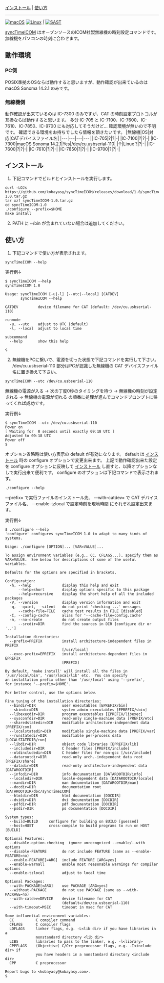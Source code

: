 [インストール](#インストール)
|
[使い方](#使い方)

***
[![macOS](https://github.com/kobayasy/syncTimeICOM/workflows/macOS/badge.svg)](https://github.com/kobayasy/syncTimeICOM/actions/workflows/build-macos.yml)
[![Linux](https://github.com/kobayasy/syncTimeICOM/workflows/Linux/badge.svg)](https://github.com/kobayasy/syncTimeICOM/actions/workflows/build-linux.yml)
*|*
[![SAST](https://github.com/kobayasy/syncTimeICOM/workflows/SAST/badge.svg)](https://github.com/kobayasy/syncTimeICOM/actions/workflows/codeql-analysis.yml)

[syncTimeICOM] はオープンソースのICOM社製無線機の時刻設定コマンドです。
無線機をパソコンの時刻に合わせます。

## 動作環境

### PC側
POSIX準拠のOSならば動作すると思いますが、動作確認が出来ているのは macOS Sonoma 14.2.1 のみです。

### 無線機側
動作確認が出来ているのは IC-7300 のみですが、CAT の時刻設定プロトコルが互換ならば動作すると思います。
多分 IC-705 と IC-7100、IC-7600、IC-7610、IC-7850、IC-9700 にも対応してそうだけど...
確認環境が無いので不明です。
確認できる環境をお持ちでしたら情報を頂きたいです。
|無線機|OS|対応|CATデバイスファイル名|
|---|---|---|---|
|IC-705|?|?|-|
|IC-7100|?|?|-|
|IC-7300|macOS Sonoma 14.2.1|Yes|/dev/cu.usbserial-110|
|↑|Linux ?|?|-|
|IC-7600|?|?|-|
|IC-7610|?|?|-|
|IC-7850|?|?|-|
|IC-9700|?|?|-|

## インストール
1. 下記コマンドでビルドとインストールを実行します。
```
curl -LOJs https://github.com/kobayasy/syncTimeICOM/releases/download/1.0/syncTimeICOM-1.0.tar.gz
tar xzf syncTimeICOM-1.0.tar.gz
cd syncTimeICOM-1.0
./configure --prefix=$HOME
make install

```

2. PATH に ~/bin が含まれていない場合は追加してください。

## 使い方
1. 下記コマンドで使い方が表示されます。
```
syncTimeICOM --help

```

実行例↓
```
$ syncTimeICOM --help
syncTimeICOM 1.0

Usage: syncTimeICOM [-u|-l] [--utc|--local] [CATDEV]
       syncTimeICOM --help

CATDEV         device filename for CAT (default: /dev/cu.usbserial-110)

runmode
  -u, --utc    adjust to UTC (default)
  -l, --local  adjust to local time

subcommand
  --help       show this help

$ 
```

2. 無線機をPCに繋いで、電源を切った状態で下記コマンドを実行して下さい。
/dev/cu.usbserial-110 部分はPCが認識した無線機の CAT デバイスファイル名に置き換えて下さい。

```
syncTimeICOM --utc /dev/cu.usbserial-110
```
無線機の電源が入る
→
次の丁度0秒のタイミングを待つ
→
無線機の時刻が設定される
→
無線機の電源が切れる
の順番に処理が進んでコマンドプロンプトに帰ってくれば成功です。

実行例↓
```
$ syncTimeICOM --utc /dev/cu.usbserial-110
Power on
[ Waiting for  0 seconds until exactly 09:18 UTC ]
Adjusted to 09:18 UTC
Power off
$ 
```

オプション省略時は使い方表示の default が有効になります。
default は [インストール](#インストール) 時の configure オプションで変更出来ます。
上記で動作確認出来た設定を configure オプションに反映して [インストール](#インストール) し直すと、以降オプションなしで実行出来て便利です。
configure のオプションは下記コマンドで表示されます。

```
./configure --help
```
--prefix= で実行ファイルのインストール先、
--with-catdev= で CAT デバイスファイル名、
--enable-tzlocal で設定時刻を現地時間
にそれぞれ設定出来ます。

実行例↓
```
$ ./configure --help
'configure' configures syncTimeICOM 1.0 to adapt to many kinds of systems.

Usage: ./configure [OPTION]... [VAR=VALUE]...

To assign environment variables (e.g., CC, CFLAGS...), specify them as
VAR=VALUE.  See below for descriptions of some of the useful variables.

Defaults for the options are specified in brackets.

Configuration:
  -h, --help              display this help and exit
      --help=short        display options specific to this package
      --help=recursive    display the short help of all the included packages
  -V, --version           display version information and exit
  -q, --quiet, --silent   do not print 'checking ...' messages
      --cache-file=FILE   cache test results in FILE [disabled]
  -C, --config-cache      alias for '--cache-file=config.cache'
  -n, --no-create         do not create output files
      --srcdir=DIR        find the sources in DIR [configure dir or '..']

Installation directories:
  --prefix=PREFIX         install architecture-independent files in PREFIX
                          [/usr/local]
  --exec-prefix=EPREFIX   install architecture-dependent files in EPREFIX
                          [PREFIX]

By default, 'make install' will install all the files in
'/usr/local/bin', '/usr/local/lib' etc.  You can specify
an installation prefix other than '/usr/local' using '--prefix',
for instance '--prefix=$HOME'.

For better control, use the options below.

Fine tuning of the installation directories:
  --bindir=DIR            user executables [EPREFIX/bin]
  --sbindir=DIR           system admin executables [EPREFIX/sbin]
  --libexecdir=DIR        program executables [EPREFIX/libexec]
  --sysconfdir=DIR        read-only single-machine data [PREFIX/etc]
  --sharedstatedir=DIR    modifiable architecture-independent data [PREFIX/com]
  --localstatedir=DIR     modifiable single-machine data [PREFIX/var]
  --runstatedir=DIR       modifiable per-process data [LOCALSTATEDIR/run]
  --libdir=DIR            object code libraries [EPREFIX/lib]
  --includedir=DIR        C header files [PREFIX/include]
  --oldincludedir=DIR     C header files for non-gcc [/usr/include]
  --datarootdir=DIR       read-only arch.-independent data root [PREFIX/share]
  --datadir=DIR           read-only architecture-independent data [DATAROOTDIR]
  --infodir=DIR           info documentation [DATAROOTDIR/info]
  --localedir=DIR         locale-dependent data [DATAROOTDIR/locale]
  --mandir=DIR            man documentation [DATAROOTDIR/man]
  --docdir=DIR            documentation root [DATAROOTDIR/doc/syncTimeICOM]
  --htmldir=DIR           html documentation [DOCDIR]
  --dvidir=DIR            dvi documentation [DOCDIR]
  --pdfdir=DIR            pdf documentation [DOCDIR]
  --psdir=DIR             ps documentation [DOCDIR]

System types:
  --build=BUILD     configure for building on BUILD [guessed]
  --host=HOST       cross-compile to build programs to run on HOST [BUILD]

Optional Features:
  --disable-option-checking  ignore unrecognized --enable/--with options
  --disable-FEATURE       do not include FEATURE (same as --enable-FEATURE=no)
  --enable-FEATURE[=ARG]  include FEATURE [ARG=yes]
  --enable-warnall        enable most reasonable warnings for compiler options
  --enable-tzlocal        adjust to local time

Optional Packages:
  --with-PACKAGE[=ARG]    use PACKAGE [ARG=yes]
  --without-PACKAGE       do not use PACKAGE (same as --with-PACKAGE=no)
  --with-catdev=DEVICE    device filename for CAT
                          (default=/dev/cu.usbserial-110)
  --with-timeout=MSEC     timeout in msec for CAT

Some influential environment variables:
  CC          C compiler command
  CFLAGS      C compiler flags
  LDFLAGS     linker flags, e.g. -L<lib dir> if you have libraries in a
              nonstandard directory <lib dir>
  LIBS        libraries to pass to the linker, e.g. -l<library>
  CPPFLAGS    (Objective) C/C++ preprocessor flags, e.g. -I<include dir> if
              you have headers in a nonstandard directory <include dir>
  CPP         C preprocessor

Report bugs to <kobayasy@kobayasy.com>.
$ 
```

[syncTimeICOM]: https://github.com/kobayasy/syncTimeICOM
